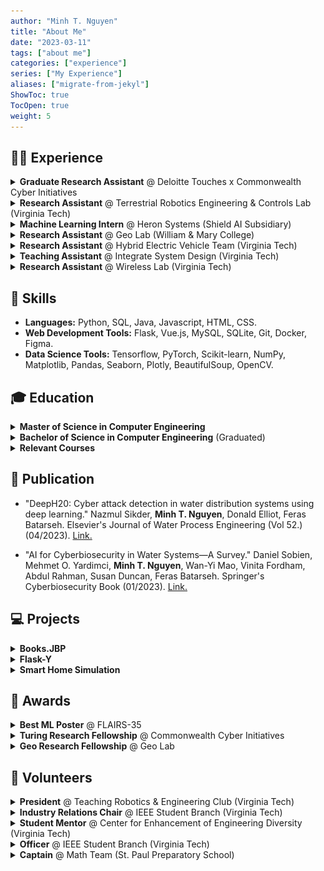 ```yaml
---
author: "Minh T. Nguyen"
title: "About Me"
date: "2023-03-11"
tags: ["about me"]
categories: ["experience"]
series: ["My Experience"]
aliases: ["migrate-from-jekyl"]
ShowToc: true
TocOpen: true
weight: 5
---
```



## 👨‍💻 Experience

<details><summary><strong>Graduate Research Assistant</strong> @ Deloitte Touches x Commonwealth Cyber Initiatives </summary><blockquote>
    <summary><em><strong>▪ Tech Stack:</strong></em> Python, Tensorflow, Matplotlib, Pandas, Seaborn.</summary>
    <summary>▪ Date: 05/2022 - 08/2022.</summary>
    <summary>▪ Location: Arlington, Virginia.</summary>
    <details><summary><strong>Responsibilities</strong></summary><blockquote>
        <summary>▪ Forecasted water levels and localized overflowed water tanks during storms by applying a temporal deep-learning model; reduced 25-30% total operation/maintenance costs and prevented pollution to DC's local rivers.</summary>
        <summary>▪ Built an interactable explainable dashboard using the MDS algorithm for the literature database; provided new insights for stakeholders.</summary>
        <summary>▪ Implemented TimeGAN; synthesized the dataset by 50%, improved prediction accuracy by 4%, and gained more data from stakeholders.</summary>
    </blockquote></details>
</blockquote></details>

<details><summary><strong>Research Assistant</strong> @ Terrestrial Robotics Engineering & Controls Lab (Virginia Tech)</summary><blockquote>
    <summary><em><strong>▪ Tech Stack:</strong></em> C#, C++, Unity.</summary>
    <summary style="display: flex">
        <img src="https://github.com/mnguyen0226/mnguyen0226.github.io/blob/main/static/profile_images/trec/force_bot_rt.gif?raw=true" alt="TREC" style="height:150px;">
        &nbsp;
        &nbsp;
        <img src="https://raw.githubusercontent.com/mnguyen0226/mnguyen0226.github.io/main/static/profile_images/trec/demo_2.jpeg" alt="TREC" style="height:150px;">
        &nbsp;
        &nbsp;
        <img src="https://raw.githubusercontent.com/mnguyen0226/mnguyen0226.github.io/main/static/profile_images/trec/demo_3.jpeg" alt="TREC" style="height:150px;">
    </summary>
    <summary>▪ Date: 09/2021 - 05/2022.</summary>
    <summary>▪ Location: Blacksburg, Virginia.</summary>
    <details><summary><strong>Responsibilities</strong></summary><blockquote>
        <summary>▪ Improved transparency by applying ROS-Bridge data transfer pipeline between the low-level robotic controller and Unity.</summary>
        <summary>▪ Created 3D interactive simulation environments in Unity with VR headsets and Haptix Gloves synchronization.</summary>
        <summary>▪ <a href="https://github.com/mnguyen0226/mnguyen0226.github.io/blob/main/static/profile_images/trec/poster.jpeg">Poster</a>, <a href="https://github.com/mnguyen0226/mnguyen0226.github.io/blob/main/static/profile_images/trec/presentation.pdf">Presentation</a>.</summary>
    </blockquote></details>
</blockquote></details>

<details><summary><strong>Machine Learning Intern</strong> @ Heron Systems (Shield AI Subsidiary) </summary><blockquote>
    <summary><em><strong>▪ Tech Stack:</strong></em> Python, Javascript, PyTorch, Pandas, Plotly, SpaCy, Flask, MySQL.</summary>
    <summary style="display: flex">
        <img src="https://github.com/mnguyen0226/mnguyen0226.github.io/blob/main/static/profile_images/heron_systems/shield_ai_starcraft.gif?raw=true" alt="" style="height:150px;">
    </summary>
    <summary>▪ Date: 05/2021 - 08/2021.</summary>
    <summary>▪ Location: Alexandria, Virginia.</summary>
    <details><summary><strong>Responsibilities</strong></summary><blockquote>
        <summary>▪ Coded custom neural networks for classifying army-winning probabilities in DARPA's Game Breaker program.</summary>
        <summary>▪ Assured RNN/LSTM/GRU/Transformer-based models' performance before product deployment by developing NLP evaluation tests.</summary>
        <summary>▪ Built a web dashboard showing army composition and deep learning model prediction results; contributed to the company's second round of funding from DARPA by providing demonstrative use cases of the dashboard in the final presentation and report.</summary>
    </blockquote></details>
</blockquote></details>


<details><summary><strong>Research Assistant</strong> @ Geo Lab (William & Mary College) </summary><blockquote>
    <summary><em><strong>▪ Tech Stack:</strong></em> Python, Tensorflow, Matplotlib.</summary>
    <summary style="display: flex">
        <img src="https://raw.githubusercontent.com/mnguyen0226/mnguyen0226.github.io/main/static/profile_images/geo_lab/shapley_tool.png" alt="Geo-Lab" style="height:150px;">
    </summary>
    <summary>▪ Date: 09/2020 - 05/2021.</summary>
    <summary>▪ Location: Williamsburg, Virginia.</summary>
    <details><summary><strong>Responsibilities</strong></summary><blockquote>
        <summary>▪ Led a team of 5 to develop CNN models for road quality classification via satellite images, combined with AutoEncoder for data-poisoning defense tasks; won 3rd place (out of 8 competing universities) in model performance and contributions.</summary>
        <summary>▪ Contributed 30% of the benchmark dataset by collecting and balancing classes with image augmentation techniques.</summary>
    </blockquote></details>
</blockquote></details>

<details><summary><strong>Research Assistant</strong> @ Hybrid Electric Vehicle Team (Virginia Tech) </summary><blockquote>
    <summary><em><strong>▪ Tech Stack:</strong></em> C++, MATLAB.</summary>
    <summary style="display: flex">
        <img src="https://github.com/mnguyen0226/mnguyen0226.github.io/blob/main/static/profile_images/hevt/hevt_rt.gif?raw=true" alt="hevt" style="height:150px;">
        &nbsp;
        &nbsp;
        <img src="https://raw.githubusercontent.com/mnguyen0226/mnguyen0226.github.io/main/static/profile_images/hevt/chevrolet.jpeg" alt="hevt" style="height:150px;">
        &nbsp;
        &nbsp;
        <img src="https://raw.githubusercontent.com/mnguyen0226/mnguyen0226.github.io/main/static/profile_images/hevt/mrr.jpeg" alt="hevt" style="height:150px;">
        &nbsp;
        &nbsp;
        <img src="https://raw.githubusercontent.com/mnguyen0226/mnguyen0226.github.io/main/static/profile_images/hevt/mobileye.jpeg" alt="hevt" style="height:150px;">
    </summary>
    <summary>▪ Date: 09/2020 - 05/2021.</summary>
    <summary>▪ Location: Blacksburg, Virginia.</summary>
    <details><summary><strong>Responsibilities</strong></summary><blockquote>
        <summary>▪ Applied Sensor Fusion algorithm to Chevrolet Blazer 2019 by integrating/testing Borsh radar and Mobileye6 camera sensors.</summary>
        <summary>▪ Implemented and tested the algorithm's performance in simulation; earned full points in the EcoCar Competition's road driving tests.</summary>
    </blockquote></details>
</blockquote></details>

<details><summary><strong>Teaching Assistant</strong> @ Integrate System Design (Virginia Tech) </summary><blockquote>
    <summary><em><strong>▪ Tech Stack:</strong></em> C++, Circuit Design, Arduino, MIT Mobile App Inventor.</summary>
    <summary>▪ Date: 05/2020 - 05/2021.</summary>
    <summary>▪ Location: Blacksburg, Virginia.</summary>
    <details><summary><strong>Responsibilities</strong></summary><blockquote>
        <summary>▪ Assisted instructors in grading assignments and mentoring 25 students in the semester-long Smart Home Simulation project.</summary>
    </blockquote></details>
</blockquote></details>

<details><summary><strong>Research Assistant</strong> @ Wireless Lab (Virginia Tech) </summary><blockquote>
    <summary><em><strong>▪ Tech Stack:</strong></em> C++, Python.</summary>
    <summary style="display: flex">
        <img src="https://raw.githubusercontent.com/mnguyen0226/mnguyen0226.github.io/main/static/profile_images/wireless/prototype.jpeg" alt="wireless" style="height:150px;">
    </summary>
    <summary>▪ Date: 05/2020 - 08/2020.</summary>
    <summary>▪ Location: Blacksburg, Virginia.</summary>
    <details><summary><strong>Responsibilities</strong></summary><blockquote>
        <summary>▪ Designed a controller with two stepper motors using Python, Arduino, and GRBL library for long-range signal receiving or signal sweeping tasks. The user can control the Antenna's movements through their preferred angles by entering the angles in the Python scripted interface.</summary>
    </blockquote></details>
</blockquote></details>

## 🔧 Skills 

- **Languages:** Python, SQL, Java, Javascript, HTML, CSS.
- **Web Development Tools:** Flask, Vue.js, MySQL, SQLite, Git, Docker, Figma.
- **Data Science Tools:** Tensorflow, PyTorch, Scikit-learn, NumPy, Matplotlib, Pandas, Seaborn, Plotly, BeautifulSoup, OpenCV.

## 🎓 Education

<details><summary><strong>Master of Science in Computer Engineering</strong></summary><blockquote>
    <summary>▪ Concentration: Software & Machine Intelligence.</summary>
    <summary>▪ GPA: 3.82.</summary>
    <summary>▪ Date: 08/2022 - 05/2024.</summary>
    <summary>▪ Location: Arlington, Virginia.</summary>
</blockquote></details>

<details><summary><strong>Bachelor of Science in Computer Engineering</strong> (Graduated)</summary><blockquote>
    <summary>▪ Concentration: Machine Learning, Computer Science Minor.</summary>
    <summary>▪ GPA: 3.62.</summary>
    <summary>▪ Date: 08/2018 - 05/2022.</summary>
    <summary>▪ Location: Blacksburg, Virginia.</summary>
</blockquote></details>

<details><summary><strong>Relevant Courses</strong></summary><blockquote>
    <summary>▪ Deep Learning</summary>
    <summary>▪ Web Application Development</summary>
    <summary>▪ Software Engineering</summary>
    <summary>▪ Data Visualization</summary>
    <summary>▪ Advanced Machine Learning</summary>
    <summary>▪ Trustworthy Machine Learning</summary>
    <summary>▪ Data Analytics</summary>
    <summary>▪ Computer Vision</summary>
    <summary>▪ Digital Image Processing</summary>
    <summary>▪ AI & Engineering Applications</summary>
    <summary>▪ Real-time Systems</summary>
    <summary>▪ Data Structure & Algorithms</summary>
    <summary>▪ Principles Of Computer Architecture</summary>

</blockquote></details>

## 📜 Publication
- <p>"DeepH20: Cyber attack detection in water distribution systems using deep learning." Nazmul Sikder, <strong>Minh T. Nguyen</strong>, Donald Elliot, Feras Batarseh. Elsevier's Journal of Water Process Engineering (Vol 52.) (04/2023). <a href="https://www.sciencedirect.com/science/article/abs/pii/S2214714423000855?dgcid=coauthor">Link.</a></p>
- <p>"AI for Cyberbiosecurity in Water Systems—A Survey." Daniel Sobien, Mehmet O. Yardimci, <strong>Minh T. Nguyen</strong>, Wan-Yi Mao, Vinita Fordham, Abdul Rahman, Susan Duncan, Feras Batarseh. Springer's Cyberbiosecurity Book (01/2023). <a href="https://link.springer.com/chapter/10.1007/978-3-031-26034-6_13">Link.</a></p>

## 💻 Projects
<details><summary><strong>Books.JBP</strong></summary><blockquote>
    <summary><em><strong>▪ Tech Stack:</strong></em> Java, Vue.js, MySQL, Figma.</summary>
    <summary style="display: flex">
        <img src="https://raw.githubusercontent.com/mnguyen0226/mnguyen0226.github.io/main/static/profile_images/book_jbp/official_home_page.png" alt="Book-JBP Image" style="height:150px;">
        &nbsp;
        &nbsp;
        <img src="https://raw.githubusercontent.com/mnguyen0226/mnguyen0226.github.io/main/static/profile_images/book_jbp/offcial_category_page.png" alt="Book-JBP Image" style="height:150px;">
    </summary>
    <summary>▪ Developed a single-page full-stack e-commerce web app; followed DAO pattern and SOLID principles.</summary>
    <summary>▪ <a href="https://github.com/mnguyen0226/bookstore_js">Github</a>.</summary>
</blockquote></details>

<details><summary><strong>Flask-Y</strong></summary><blockquote>
    <summary><em><strong>▪ Tech Stack:</strong></em> Python, Javascript, MySQL, Flask API, Werkzeug API, CKEditor API, Bootstrap 5.</summary>
    <summary style="display: flex">
        <img src="https://raw.githubusercontent.com/mnguyen0226/mnguyen0226.github.io/main/static/profile_images/flask_y/MVC_model.png" alt="Flask-Y Image" style="height:150px;">
        &nbsp;
        &nbsp;
        <img src="https://raw.githubusercontent.com/mnguyen0226/mnguyen0226.github.io/main/static/profile_images/flask_y/hacker_new_redesign.png" alt="Flask-Y Image" style="height:150px;">
    </summary>
    <summary>▪ Redesigned Y Combinator's Hacker News to be more user-friendly (Reddit style).</summary>
    <summary>▪ Developed a multi-page full-stack media web app that allows multiple users to sign-up, login, and manage/comment/vote posts.</summary>
    <summary>▪ <a href="https://github.com/mnguyen0226/flask_y">Github</a>.</summary>
</blockquote></details>

<details><summary><strong>Smart Home Simulation</strong></summary><blockquote>
    <summary><em><strong>▪ Tech Stack:</strong></em> C++, Circuit Design, Arduino, MIT Mobile App Inventor.</summary>
    <summary style="display: flex">
        <img src="https://raw.githubusercontent.com/mnguyen0226/mnguyen0226.github.io/main/static/profile_images/smart_home/advanced_smart_home_structure.png" alt="Smart Home Image" style="height:150px;">
        &nbsp;
        &nbsp;
        <img src="https://raw.githubusercontent.com/mnguyen0226/mnguyen0226.github.io/main/static/profile_images/smart_home/arduino_circuit_advanced_sm.png" alt="Smart Home Image" style="height:150px;">
        &nbsp;
        &nbsp;
        <img src="https://raw.githubusercontent.com/mnguyen0226/mnguyen0226.github.io/main/static/profile_images/smart_home/mit_app_user_interface.png" alt="Smart Home Image" style="height:150px;">
    </summary>
    <summary>▪ Designed, built, and tested hardware simulation with 8 automated sensors, controlled wirelessly via an Android mobile app.</summary>
    <summary>▪ Appointed to class's teaching assistant by professor due to project's design, presentation, report, and assistance to classmates.</summary>
    <summary>▪ <a href="https://github.com/mnguyen0226/smart-home-simulation">Github</a>.</summary>
</blockquote></details>

## 🏅 Awards
<details><summary><strong>Best ML Poster</strong> @ FLAIRS-35</summary><blockquote>
    <summary>▪ Best journal poster for ML applications in cyberbiosecurity, awarded by juries amongst 40+ submissions.</summary>
    <summary>▪ <a href="https://journals.flvc.org/FLAIRS/article/view/130664">Link</a>.</summary>
</blockquote></details>

<details><summary><strong>Turing Research Fellowship</strong> @ Commonwealth Cyber Initiatives</summary><blockquote>
    <summary>▪ Awarded AI Fellowship out of 21 universities in the Commonwealth of Virginia state.</summary>
    <summary>▪ <a href="https://cyberinitiative.org/cci-news/2020/cci-and-virginia-techs-research-institute-undergrad-research-positions.html">Link</a>.</summary>
</blockquote></details>

<details><summary><strong>Geo Research Fellowship</strong> @ Geo Lab</summary><blockquote>
    <summary>▪ One of 30 fellows (out of 150 applicants) for the US's largest geospatial data security lab.</summary>
    <summary>▪ <a href="https://www.wm.edu/as/_redirects/data-science/researchlabs/geolab/cci/?q=as+data-science+researchlabs+geolab+cci">Link</a>.</summary>
</blockquote></details>

## 🙌 Volunteers
<details><summary><strong>President</strong> @ Teaching Robotics & Engineering Club (Virginia Tech)</summary><blockquote>
    <summary>▪ Taught C/C++, Arduino, and electric foundations and robotics projects for 15-25 club members.</summary>
    <summary>▪ Supervised club Officers in making teaching materials and mentoring club members.</summary>
</blockquote></details>

<details><summary><strong>Industry Relations Chair</strong> @ IEEE Student Branch (Virginia Tech)</summary><blockquote>
    <summary>▪ Tripled the number of participants by hosting peer networking events and info sessions to connect students to faculty-sponsored and company-sponsored opportunities in the ECE department.</summary>
    <summary>▪ Collaborated with company representatives in IEEE@VT Summit, resume review sessions, and tech talks.</summary>
    <summary>▪ Raised a $6,000 annual sponsorship from Collins Aerospace, Lockheed Martin, Boeing, and Texas Instruments.</summary>
</blockquote></details>

<details><summary><strong>Student Mentor</strong> @ Center for Enhancement of Engineering Diversity (Virginia Tech)</summary><blockquote>
    <summary>▪ Served as a sounding board for various issues that confront first-year students during the first 10 weeks.
</summary>
    <summary>▪ Held weekly meetings to provide 10 mentees about how to smoothly transition into Virginia Tech culture.</summary>
</blockquote></details>

<details><summary><strong>Officer</strong> @ IEEE Student Branch (Virginia Tech)</summary><blockquote>
    <summary>▪ Organized “Fun Friday’s” peer networking events and the IEEE Summit industry/leadership conference.</summary>
</blockquote></details>

<details><summary><strong>Captain</strong> @ Math Team (St. Paul Preparatory School)</summary><blockquote>
    <summary>▪ Won Team Second Place in the 2017 Minnesota High School Mathematics League Tournament.</summary>
    <summary>▪ Assisted the teacher with explaining difficult problems to members.</summary>
    <summary>▪ Assigned math areas to different teammates based on skill sets to boost the team's total score.</summary>
</blockquote></details>